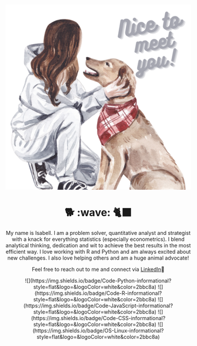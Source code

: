 ![Header](https://raw.githubusercontent.com/isabellsiruo/isabellsiruo/main/you!.png "Header")
<h1 align='center'> 🐕 :wave: 🐈‍⬛ </h1>
<p align='center'>
My name is Isabell.
I am a problem solver, quantitative analyst and strategist with a knack for everything statistics (especially econometrics). I blend analytical thinking, dedication and wit to achieve the best results in the most efficient way. I love working with R and Python and am always excited about new challenges. I also love helping others and am a huge animal advocate! 
</p>
<p align='center'>Feel free to reach out to me and connect via <a href="https://www.linkedin.com/in/isabell-sophie-ventouris/">LinkedIn</a>🙂</p>

<p align='center'>![](https://img.shields.io/badge/Code-Python-informational?style=flat&logo=<LOGO_NAME>&logoColor=white&color=2bbc8a)
![](https://img.shields.io/badge/Code-R-informational?style=flat&logo=<LOGO_NAME>&logoColor=white&color=2bbc8a)
![](https://img.shields.io/badge/Code-JavaScript-informational?style=flat&logo=<LOGO_NAME>&logoColor=white&color=2bbc8a)
![](https://img.shields.io/badge/Code-CSS-informational?style=flat&logo=<LOGO_NAME>&logoColor=white&color=2bbc8a)
![](https://img.shields.io/badge/OS-Linux-informational?style=flat&logo=<LOGO_NAME>&logoColor=white&color=2bbc8a)</p>
